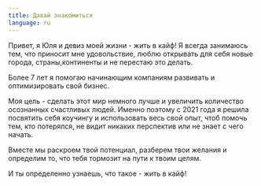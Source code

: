 ```yaml
---
title: Давай знакомиться
language: ru
---
```


<p>Привет, я Юля и <span class='text-caveat'>девиз моей жизни - жить в кайф!</span> Я всегда занимаюсь тем, что
приносит мне удовольствие, люблю открывать для себя новые города, страны,континенты и не перестаю это делать.</p>

<p><span class='text-caveat'>Более 7 лет</span> я помогаю начинающим компаниям
развивать и оптимизировать свой бизнес.</p>

<p>Моя цель - сделать этот мир немного лучше и увеличить количество <span>осознанных
счастливых людей.</span class='text-caveat'> Именно поэтому с 2021 года я решила посвятить себя коучингу и
использовать весь свой опыт, чтоб помочь тем, кто потерялся, не видит никаких
перспектив или не знает с чего начать.</p>

<p>Вместе мы раскроем твой потенциал, разберем твои желания и определим то, что
тебя тормозит на пути к твоим целям.</p>
<p><span class='text-caveat'> И ты определенно узнаешь, что такое - жить в кайф!</span></p>
